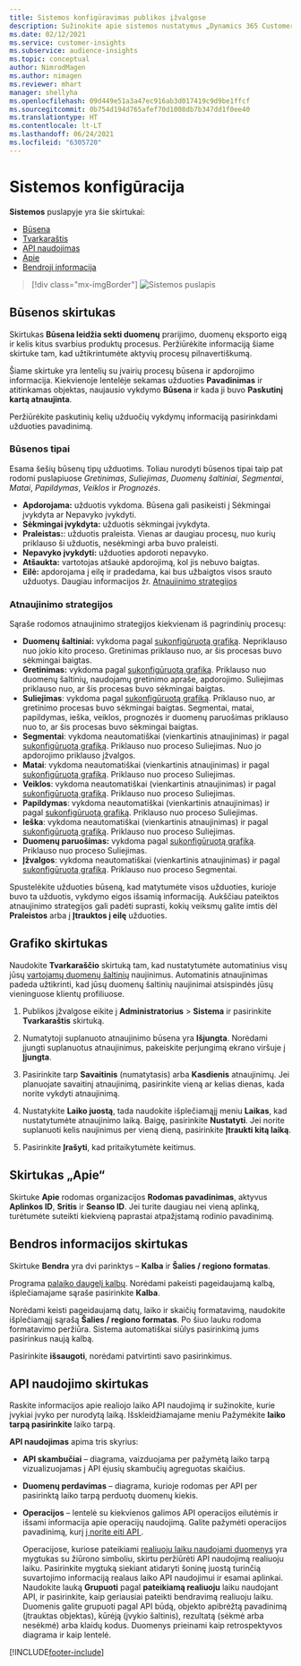 ```yaml
---
title: Sistemos konfigūravimas publikos įžvalgose
description: Sužinokite apie sistemos nustatymus „Dynamics 365 Customer Insights“ publikos įžvalgų pajėgumuose.
ms.date: 02/12/2021
ms.service: customer-insights
ms.subservice: audience-insights
ms.topic: conceptual
author: NimrodMagen
ms.author: nimagen
ms.reviewer: mhart
manager: shellyha
ms.openlocfilehash: 09d449e51a3a47ec916ab3d017419c9d9be1ffcf
ms.sourcegitcommit: 0b754d194d765afef70d1008db7b347dd1f0ee40
ms.translationtype: HT
ms.contentlocale: lt-LT
ms.lasthandoff: 06/24/2021
ms.locfileid: "6305720"
---
```

# <a name="system-configuration"></a>Sistemos konfigūracija

**Sistemos** puslapyje yra šie skirtukai:
- [Būsena](#status-tab)
- [Tvarkaraštis](#schedule-tab)
- [API naudojimas](#api-usage-tab)
- [Apie](#about-tab)
- [Bendroji informacija](#general-tab)

> [!div class="mx-imgBorder"]
> ![Sistemos puslapis](media/system-tabs.png "Sistemos puslapis")

## <a name="status-tab"></a>Būsenos skirtukas

Skirtukas **Būsena leidžia sekti duomenų** prarijimo, duomenų eksporto eigą ir kelis kitus svarbius produktų procesus. Peržiūrėkite informaciją šiame skirtuke tam, kad užtikrintumėte aktyvių procesų pilnavertiškumą.

Šiame skirtuke yra lentelių su įvairių procesų būsena ir apdorojimo informacija. Kiekvienoje lentelėje sekamas užduoties **Pavadinimas** ir atitinkamas objektas, naujausio vykdymo **Būsena** ir kada ji buvo **Paskutinį kartą atnaujinta**.

Peržiūrėkite paskutinių kelių užduočių vykdymų informaciją pasirinkdami užduoties pavadinimą.

### <a name="status-types"></a>Būsenos tipai

Esama šešių būsenų tipų užduotims. Toliau nurodyti būsenos tipai taip pat rodomi puslapiuose *Gretinimas*, *Suliejimas*, *Duomenų šaltiniai*, *Segmentai*, *Matai*, *Papildymas*, *Veiklos* ir *Prognozės*.

- **Apdorojama:** užduotis vykdoma. Būsena gali pasikeisti į Sėkmingai įvykdyta ar Nepavyko įvykdyti.
- **Sėkmingai įvykdyta:** užduotis sėkmingai įvykdyta.
- **Praleistas:**: užduotis praleista. Vienas ar daugiau procesų, nuo kurių priklauso ši užduotis, nesėkmingi arba buvo praleisti.
- **Nepavyko įvykdyti:** užduoties apdoroti nepavyko.
- **Atšaukta:** vartotojas atšaukė apdorojimą, kol jis nebuvo baigtas.
- **Eilė:** apdorojama į eilę ir pradedama, kai bus užbaigtos visos srauto užduotys. Daugiau informacijos žr. [Atnaujinimo strategijos](#refresh-policies)

### <a name="refresh-policies"></a>Atnaujinimo strategijos

Sąraše rodomos atnaujinimo strategijos kiekvienam iš pagrindinių procesų:

- **Duomenų šaltiniai:** vykdoma pagal [sukonfigūruotą grafiką](#schedule-tab). Nepriklauso nuo jokio kito proceso. Gretinimas priklauso nuo, ar šis procesas buvo sėkmingai baigtas.
- **Gretinimas:** vykdoma pagal [sukonfigūruotą grafiką](#schedule-tab). Priklauso nuo duomenų šaltinių, naudojamų gretinimo apraše, apdorojimo. Suliejimas priklauso nuo, ar šis procesas buvo sėkmingai baigtas.
- **Suliejimas**: vykdoma pagal [sukonfigūruotą grafiką](#schedule-tab). Priklauso nuo, ar gretinimo procesas buvo sėkmingai baigtas. Segmentai, matai, papildymas, ieška, veiklos, prognozės ir duomenų paruošimas priklauso nuo to, ar šis procesas buvo sėkmingai baigtas.
- **Segmentai**: vykdoma neautomatiškai (vienkartinis atnaujinimas) ir pagal [sukonfigūruotą grafiką](#schedule-tab). Priklauso nuo proceso Suliejimas. Nuo jo apdorojimo priklauso įžvalgos.
- **Matai**: vykdoma neautomatiškai (vienkartinis atnaujinimas) ir pagal [sukonfigūruotą grafiką](#schedule-tab). Priklauso nuo proceso Suliejimas.
- **Veiklos**: vykdoma neautomatiškai (vienkartinis atnaujinimas) ir pagal [sukonfigūruotą grafiką](#schedule-tab). Priklauso nuo proceso Suliejimas.
- **Papildymas**: vykdoma neautomatiškai (vienkartinis atnaujinimas) ir pagal [sukonfigūruotą grafiką](#schedule-tab). Priklauso nuo proceso Suliejimas.
- **Ieška**: vykdoma neautomatiškai (vienkartinis atnaujinimas) ir pagal [sukonfigūruotą grafiką](#schedule-tab). Priklauso nuo proceso Suliejimas.
- **Duomenų paruošimas:** vykdoma pagal [sukonfigūruotą grafiką](#schedule-tab). Priklauso nuo proceso Suliejimas.
- **Įžvalgos**: vykdoma neautomatiškai (vienkartinis atnaujinimas) ir pagal [sukonfigūruotą grafiką](#schedule-tab). Priklauso nuo proceso Segmentai.

Spustelėkite užduoties būseną, kad matytumėte visos užduoties, kurioje buvo ta užduotis, vykdymo eigos išsamią informaciją. Aukščiau pateiktos atnaujinimo strategijos gali padėti suprasti, kokių veiksmų galite imtis dėl **Praleistos** arba į **Įtrauktos į eilę** užduoties.

## <a name="schedule-tab"></a>Grafiko skirtukas

Naudokite **Tvarkaraščio** skirtuką tam, kad nustatytumėte automatinius visų jūsų [vartojamų duomenų šaltinių](data-sources.md) naujinimus. Automatinis atnaujinimas padeda užtikrinti, kad jūsų duomenų šaltinių naujinimai atsispindės jūsų vieninguose klientų profiliuose.

1. Publikos įžvalgose eikite į **Administratorius** > **Sistema** ir pasirinkite  **Tvarkaraštis** skirtuką.

2. Numatytoji suplanuoto atnaujinimo būsena yra **Išjungta**. Norėdami įjungti suplanuotus atnaujinimus, pakeiskite perjungimą ekrano viršuje į **Įjungta**.

3. Pasirinkite tarp **Savaitinis** (numatytasis) arba **Kasdienis** atnaujinimų. Jei planuojate savaitinį atnaujinimą, pasirinkite vieną ar kelias dienas, kada norite vykdyti atnaujinimą.

4. Nustatykite **Laiko juostą**, tada naudokite išplečiamąjį meniu **Laikas**, kad nustatytumėte atnaujinimo laiką. Baigę, pasirinkite **Nustatyti**. Jei norite suplanuoti kelis naujinimus per vieną dieną, pasirinkite **Įtraukti kitą laiką**.

5. Pasirinkite **Įrašyti**, kad pritaikytumėte keitimus.

## <a name="about-tab"></a>Skirtukas „Apie“

Skirtuke **Apie** rodomas organizacijos **Rodomas pavadinimas**, aktyvus **Aplinkos ID**, **Sritis** ir **Seanso ID**. Jei turite daugiau nei vieną aplinką, turėtumėte suteikti kiekvieną paprastai atpažįstamą rodinio pavadinimą.

## <a name="general-tab"></a>Bendros informacijos skirtukas

Skirtuke **Bendra** yra dvi parinktys – **Kalba** ir **Šalies / regiono formatas**.

Programa [palaiko daugelį kalbų](supported-languages.md). Norėdami pakeisti pageidaujamą kalbą, išplečiamajame sąraše pasirinkite **Kalba**.

Norėdami keisti pageidaujamą datų, laiko ir skaičių formatavimą, naudokite išplečiamąjį sąrašą **Šalies / regiono formatas**. Po šiuo lauku rodoma formatavimo peržiūra. Sistema automatiškai siūlys pasirinkimą jums pasirinkus naują kalbą.

Pasirinkite **išsaugoti**, norėdami patvirtinti savo pasirinkimus.

## <a name="api-usage-tab"></a>API naudojimo skirtukas

Raskite informacijos apie realiojo laiko API naudojimą ir sužinokite, kurie įvykiai įvyko per nurodytą laiką. Išskleidžiamajame meniu Pažymėkite **laiko tarpą pasirinkite** laiko tarpą. 

**API naudojimas** apima tris skyrius: 
- **API skambučiai** – diagrama, vaizduojama per pažymėtą laiko tarpą vizualizuojamas į API ėjusių skambučių agreguotas skaičius.

- **Duomenų perdavimas** – diagrama, kurioje rodomas per API per pasirinktą laiko tarpą perduotų duomenų kiekis.

-  **Operacijos** – lentelė su kiekvienos galimos API operacijos eilutėmis ir išsami informacija apie operacijų naudojimą. Galite pažymėti operacijos pavadinimą, kurį [į norite eiti API ](https://developer.ci.ai.dynamics.com/api-details#api=CustomerInsights&operation=Get-all-instances).

   Operacijose, kuriose pateikiami [realiuoju laiku naudojami duomenys](real-time-data-ingestion.md) yra mygtukas su žiūrono simboliu, skirtu peržiūrėti API naudojimą realiuoju laiku. Pasirinkite mygtuką siekiant atidaryti šoninę juostą turinčią suvartojimo informaciją realaus laiko API naudojimui ir esamai aplinkai.   
   Naudokite lauką **Grupuoti** pagal **pateikiamą realiuoju** laiku naudojant API, ir pasirinkite, kaip geriausiai pateikti bendravimą realiuoju laiku. Duomenis galite grupuoti pagal API būdą, objekto apibrėžtą pavadinimą (įtrauktas objektas), kūrėją (įvykio šaltinis), rezultatą (sėkmė arba nesėkmė) arba klaidų kodus. Duomenys prieinami kaip retrospektyvos diagrama ir kaip lentelė.


[!INCLUDE[footer-include](../includes/footer-banner.md)]